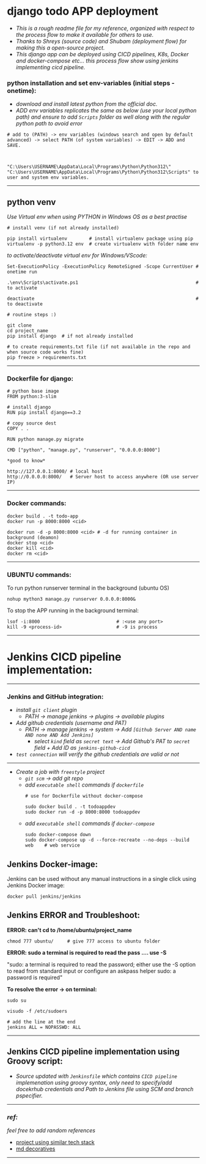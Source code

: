 # django todo APP deployment

* *This is a rough readme file for my reference, organized with respect to the process flow to make it available for others to use.*
* *Thanks to Shreys (source code) and Shubam (deployment flow) for making this a open-source project.*
* *This django app can be deployed using CICD pipelines, K8s, Docker and docker-compose etc... this process flow show using jenkins implementing cicd pipeline.*


### python installation and set env-variables (initial steps - onetime):

- *download and install latest python from the official doc.*
- *ADD env variables replicates the same as below (use your local python path) and ensure to add `Scripts` folder as well along with the regular python path to avoid error*

```
# add to (PATH) -> env variables (windows search and open by default advanced) -> select PATH (of system variables) -> EDIT -> ADD and SAVE.



"C:\Users\USERNAME\AppData\Local\Programs\Python\Python312\"
"C:\Users\USERNAME\AppData\Local\Programs\Python\Python312\Scripts" to user and system env variables.
```

---
## python venv
*Use Virtual env when using PYTHON in Windows OS as a best practise*

```
# install venv (if not already installed)

pip install virtualenv        # install virtualenv package using pip
virtualenv -p python3.12 env  # create virtualenv with folder name env
```

*to activate/deactivate virtual env for Windows/VScode:*

```
Set-ExecutionPolicy -ExecutionPolicy RemoteSigned -Scope CurrentUser # onetime run

.\env\Scripts\activate.ps1                                           # to activate 

deactivate                                                           # to deactivate
```

```
# routine steps :)

git clone
cd project_name
pip install django  # if not already installed

# to create requirements.txt file (if not available in the repo and when source code works fine)
pip freeze > requirements.txt
```

---
### Dockerfile for django:

```
# python base image 
FROM python:3-slim

# install django
RUN pip install django==3.2

# copy source dest
COPY . . 

RUN python manage.py migrate

CMD ["python", "manage.py", "runserver", "0.0.0.0:8000"]
```

```
*good to know*

http://127.0.0.1:8000/ # local host
http://0.0.0.0:8000/   # Server host to access anywhere (OR use server IP)
```
---

### Docker commands:
```
docker build . -t todo-app
docker run -p 8000:8000 <cid>

docker run -d -p 8000:8000 <cid> # -d for running container in background (deamon)
docker stop <cid> 
docker kill <cid>
docker rm <cid>
```
___________________________________________________________________________________________________
### UBUNTU commands:

To run python runserver terminal in the background (ubuntu OS)
```
nohup mython3 manage.py runserver 0.0.0.0:8000&
```

To stop the APP running in the background terminal:

```
lsof -i:8000                            # :<use any port>
kill -9 <process-id>                    # -9 is process
```

---

# Jenkins CICD pipeline implementation:

---
### Jenkins and GitHub integration:

* *install `git client` plugin*
    - *PATH -> manage jenkins -> plugins -> available plugins*
* *Add github credentials (username and PAT)* 
    - *PATH -> manage jenkins -> system -> Add `[Github Server AND name AND none AND Add Jenkins]`*
        - *select `kind` field as `secret text` -> Add Github's PAT to `secret` field + Add ID as `jenkins-github-cicd`*
* *`test connection` will verify the github credentials are valid or not*
---
* *Create a job with `freestyle` project*
    - *`git scm` -> add git repo*
    - *add `executable shell` commands if `dockerfile`*
        ```
        # use for Dockerfile without docker-compose

        sudo docker build . -t todoappdev
        sudo docker run -d -p 8000:8000 todoappdev
        ```    
    - *add `executable shell` commands if `docker-compose`*
        ```
        sudo docker-compose down
        sudo docker-compose up -d --force-recreate --no-deps --build web    # web service
        ```

## Jenkins Docker-image:

Jenkins can be used without any manual instructions in a single click using Jenkins Docker image:
```
docker pull jenkins/jenkins
```

## Jenkins ERROR and Troubleshoot:

**ERROR: can't cd to /home/ubuntu/project_name**
``` 
chmod 777 ubuntu/     # give 777 access to ubuntu folder 
```

**ERROR: sudo a terminal is required to read the pass .... use -S**


"sudo: a terminal is required to read the password; either use the -S option to read from standard input or configure an askpass helper
sudo: a password is required"


**To resolve the error → on terminal:**

``` 
sudo su

visudo -f /etc/sudoers

# add the line at the end
jenkins ALL = NOPASSWD: ALL

```
---
## Jenkins CICD pipeline implementation using Groovy script:

* *Source updated with `Jenkinsfile` which contains `CICD pipeline` implemenation using groovy syntax, only need to specify/add docekrhub credentials and Path to Jenkins file using SCM and branch pspecifier.*

---


### *ref:*
*feel free to add random references*

- [project using similar tech stack](https://medium.com/@priyanka_kale/project-a8d164dbd5)
- [md decoratives](https://www.markdownguide.org/cheat-sheet/)

***